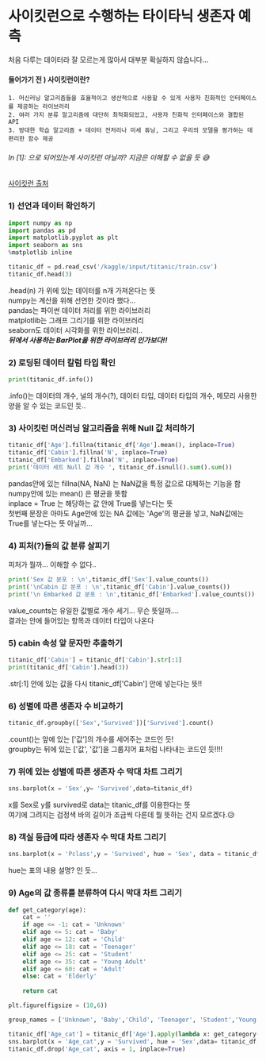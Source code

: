 # 사이킷런으로 수행하는 타이타닉 생존자 예측
처음 다루는 데이터라 잘 모르는게 많아서 대부분 확실하지 않습니다...
#### 들어가기 전 ) 사이킷런이란? 
```
1. 머신러닝 알고리즘들을 효율적이고 생산적으로 사용할 수 있게 사용자 친화적인 인터페이스를 제공하는 라이브러리
2. 여러 가지 분류 알고리즘에 대단히 최적화되었고, 사용자 친화적 인터페이스와 결합된 API
3. 방대한 학습 알고리즘 + 데이터 전처리나 미세 튜닝, 그리고 우리의 모델을 평가하는 데 편리한 함수 제공
```
###### _In [1]: 으로 되어있는게 사이킷런 아닐까? 지금은 이해할 수 없을 듯_ 😅

[사이킷런 출처](http://www.datamarket.kr/xe/index.php?mid=board_oFxn34&listStyle=gallery&document_srl=25783)

### 1) 선언과 데이터 확인하기

```python
import numpy as np
import pandas as pd
import matplotlib.pyplot as plt
import seaborn as sns
%matplotlib inline

titanic_df = pd.read_csv('/kaggle/input/titanic/train.csv')
titanic_df.head(3)
```

.head(n) 가 위에 있는 데이터를 n개 가져온다는 뜻  
numpy는 계산을 위해 선언한 것이라 했다...  
pandas는 파이썬 데이터 처리를 위한 라이브러리  
matplotlib는 그래프 그리기를 위한 라이브러리  
seaborn도 데이터 시각화를 위한 라이브러리..  
***뒤에서 사용하는 BarPlot을 위한 라이브러리 인가보다!!***  

### 2) 로딩된 데이터 칼럼 타입 확인

```python
print(titanic_df.info())
```

.info()는 데이터의 개수, 널의 개수(?), 데이터 타입, 데이터 타입의 개수, 메모리 사용한 양을 알 수 있는 코드인 듯..

### 3) 사이킷런 머신러닝 알고리즘을 위해 Null 값 처리하기

```python
titanic_df['Age'].fillna(titanic_df['Age'].mean(), inplace=True)
titanic_df['Cabin'].fillna('N', inplace=True)
titanic_df['Embarked'].fillna('N', inplace=True)
print('데이터 세트 Null 값 개수 ', titanic_df.isnull().sum().sum())
```

pandas안에 있는 fillna(NA, NaN) 는 NaN값을 특정 값으로 대체하는 기능을 함  
numpy안에 있는 mean() 은 평균을 뜻함  
inplace = True 는 해당하는 값 안에 True를 넣는다는 뜻  
첫번째 문장은 아마도 Age안에 있는 NA 값에는 'Age'의 평균을 넣고, NaN값에는 True를 넣는다는 뜻 아닐까...  

### 4) 피처(?)들의 값 분류 살피기
피처가 뭘까... 이해할 수 없다..

```python
print('Sex 값 분포 : \n',titanic_df['Sex'].value_counts())
print('\nCabin 값 분포 : \n',titanic_df['Cabin'].value_counts())
print('\n Embarked 값 분포 : \n',titanic_df['Embarked'].value_counts())
```

value_counts는 유일한 값별로 개수 세기... 무슨 뜻일까....  
결과는 안에 들어있는 항목과 데이터 타입이 나온다  

### 5) cabin 속성 앞 문자만 추출하기

```python
titanic_df['Cabin'] = titanic_df['Cabin'].str[:1]
print(titanic_df['Cabin'].head(3))
```

.str[:1] 안에 있는 값을 다시 titanic_df['Cabin'] 안에 넣는다는 뜻!!  

### 6) 성별에 따른 생존자 수 비교하기

```python
titanic_df.groupby(['Sex','Survived'])['Survived'].count()
```

.count()는 앞에 있는 ['값']의 개수를 세어주는 코드인 듯!  
groupby는 뒤에 있는 ['값', '값']을 그룹지어 표처럼 나타내는 코드인 듯!!!!  

### 7) 위에 있는 성별에 따른 생존자 수 막대 차트 그리기

```python
sns.barplot(x = 'Sex',y= 'Survived',data=titanic_df)
```

x를 Sex로 y를 survived로 data는 titanic_df를 이용한다는 뜻  
여기에 그려지는 검정색 바의 길이가 조금씩 다른데 뭘 뜻하는 건지 모르겠다.😥  

### 8) 객실 등급에 따라 생존자 수 막대 차트 그리기

```python
sns.barplot(x = 'Pclass',y = 'Survived', hue = 'Sex', data = titanic_df)
```

hue는 표의 내용 설명? 인 듯...  

### 9) Age의 값 종류를 분류하여 다시 막대 차트 그리기

```python
def get_category(age):
    cat = ''
    if age <= -1: cat = 'Unknown'
    elif age <= 5: cat = 'Baby'
    elif age <= 12: cat = 'Child'
    elif age <= 18: cat = 'Teenager'
    elif age <= 25: cat = 'Student'
    elif age <= 35: cat = 'Young Adult'
    elif age <= 60: cat = 'Adult'
    else: cat = 'Elderly'
        
    return cat

plt.figure(figsize = (10,6))

group_names = ['Unknown', 'Baby','Child', 'Teenager', 'Student','Young Adult', 'Adult','Elderly']

titanic_df['Age_cat'] = titanic_df['Age'].apply(lambda x: get_category(x))
sns.barplot(x = 'Age_cat',y = 'Survived', hue = 'Sex',data= titanic_df, order = group_names)
titanic_df.drop('Age_cat', axis = 1, inplace=True)
```

